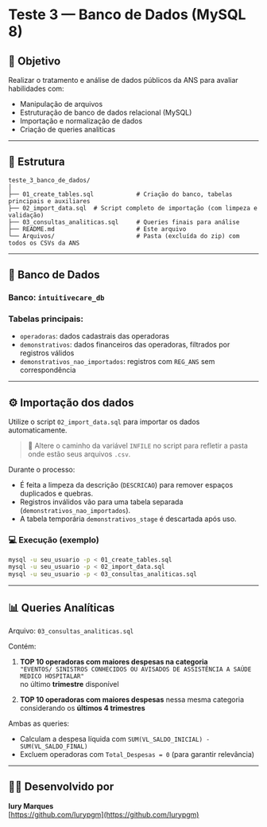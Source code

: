 # Teste 3 — Banco de Dados (MySQL 8)

## 🎯 Objetivo

Realizar o tratamento e análise de dados públicos da ANS para avaliar habilidades com:

- Manipulação de arquivos
- Estruturação de banco de dados relacional (MySQL)
- Importação e normalização de dados
- Criação de queries analíticas

---

## 📁 Estrutura

```
teste_3_banco_de_dados/
│
├── 01_create_tables.sql            # Criação do banco, tabelas principais e auxiliares
├── 02_import_data.sql  # Script completo de importação (com limpeza e validação)
├── 03_consultas_analiticas.sql     # Queries finais para análise
├── README.md                       # Este arquivo
└── Arquivos/                       # Pasta (excluída do zip) com todos os CSVs da ANS
```

---

## 🧱 Banco de Dados

### Banco: `intuitivecare_db`

### Tabelas principais:

- `operadoras`: dados cadastrais das operadoras
- `demonstrativos`: dados financeiros das operadoras, filtrados por registros válidos
- `demonstrativos_nao_importados`: registros com `REG_ANS` sem correspondência

---

## ⚙️ Importação dos dados

Utilize o script `02_import_data.sql` para importar os dados automaticamente.

> 🔔 Altere o caminho da variável `INFILE` no script para refletir a pasta onde estão seus arquivos `.csv`.

Durante o processo:

- É feita a limpeza da descrição (`DESCRICAO`) para remover espaços duplicados e quebras.
- Registros inválidos vão para uma tabela separada (`demonstrativos_nao_importados`).
- A tabela temporária `demonstrativos_stage` é descartada após uso.

### 💻 Execução (exemplo)

```bash
mysql -u seu_usuario -p < 01_create_tables.sql
mysql -u seu_usuario -p < 02_import_data.sql
mysql -u seu_usuario -p < 03_consultas_analiticas.sql
```

---

## 📊 Queries Analíticas

Arquivo: `03_consultas_analiticas.sql`

Contém:

1. **TOP 10 operadoras com maiores despesas na categoria**  
   `"EVENTOS/ SINISTROS CONHECIDOS OU AVISADOS DE ASSISTÊNCIA A SAÚDE MEDICO HOSPITALAR"`  
   no último **trimestre** disponível

2. **TOP 10 operadoras com maiores despesas** nessa mesma categoria considerando os **últimos 4 trimestres**

Ambas as queries:

- Calculam a despesa líquida com `SUM(VL_SALDO_INICIAL) - SUM(VL_SALDO_FINAL)`
- Excluem operadoras com `Total_Despesas = 0` (para garantir relevância)

---

## 👨‍💻 Desenvolvido por

**Iury Marques**  
[https://github.com/Iurypgm](https://github.com/Iurypgm)
